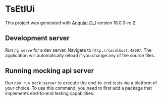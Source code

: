 # TsEtlUi

This project was generated with [Angular CLI](https://github.com/angular/angular-cli) version 18.0.0-rc.2.

## Development server

Run `ng serve` for a dev server. Navigate to `http://localhost:4200/`. The application will automatically reload if you change any of the source files.

## Running mocking api server

Run `npm run mock:server` to execute the end-to-end tests via a platform of your choice. To use this command, you need to first add a package that implements end-to-end testing capabilities.
